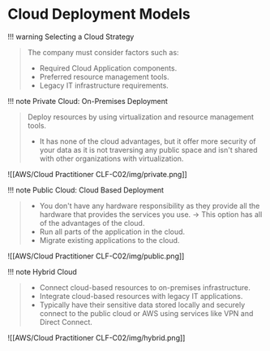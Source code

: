 # Cloud Deployment Models

!!! warning Selecting a Cloud Strategy
> The company must consider factors such as:
> - Required Cloud Application components. 
> - Preferred resource management tools.
> - Legacy IT infrastructure requirements.


!!! note Private Cloud: On-Premises Deployment
> Deploy resources by using virtualization and resource management tools.
> - It has none of the cloud advantages, but it offer more security of your data as it is not traversing any public space and isn't shared with other organizations with virtualization. 

![[AWS/Cloud Practitioner CLF-C02/img/private.png]]



!!! note Public Cloud: Cloud Based Deployment
> - You don't have any hardware responsibility as they provide all the hardware that provides the services you use. -> This option has all of the advantages of the cloud.
> - Run all parts of the application in the cloud.
> - Migrate existing applications to the cloud.

![[AWS/Cloud Practitioner CLF-C02/img/public.png]]


!!! note Hybrid Cloud 
> - Connect cloud-based resources to on-premises infrastructure.
> - Integrate cloud-based resources with legacy IT applications.
> - Typically have their sensitive data stored locally and securely connect to the public cloud or AWS using services like VPN and Direct Connect.

![[AWS/Cloud Practitioner CLF-C02/img/hybrid.png]]